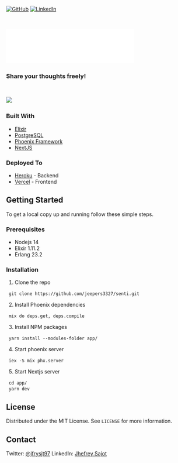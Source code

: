[![GitHub](https://img.shields.io/github/license/jeepers3327/senti)](https://github.com/jeepers3327/senti/blob/main/LICENSE)
[![LinkedIn](https://img.shields.io/badge/LinkedIn-0077B5?style=for-the-badge&logo=linkedin&logoColor=white&style=flat-square)](https://www.linkedin.com/in/jhefrey-sajot-a22706165/)

<br />
<p>
  <a href="https://github.com/jeepers3327/senti">
    <img src="./app/public/senti-light.svg" alt="Logo" width="350" >
  </a>

  <h3>Share your thoughts freely!</h3>
  <br/>
</p>

<img src="./demo/demo.gif" width="50%">

### Built With

- [Elixir](https://elixir-lang.org/)
- [PostgreSQL](https://www.postgresql.org/)
- [Phoenix Framework](https://github.com/phoenixframework/phoenix)
- [NextJS](https://nextjs.org/)

### Deployed To

- [Heroku](https://heroku.com/) - Backend
- [Vercel](https://vercel.com/) - Frontend

<!-- GETTING STARTED -->

## Getting Started

To get a local copy up and running follow these simple steps.

### Prerequisites

- Nodejs 14
- Elixir 1.11.2
- Erlang 23.2

### Installation

1. Clone the repo

```
 git clone https://github.com/jeepers3327/senti.git
```

2. Install Phoenix dependencies

```
 mix do deps.get, deps.compile
```

3. Install NPM packages

```
 yarn install --modules-folder app/
```

4. Start phoenix server

```
 iex -S mix phx.server
```

5. Start Nextjs server

```
 cd app/
 yarn dev
```

## License

Distributed under the MIT License. See `LICENSE` for more information.

## Contact

Twitter: [@jfrysjt97](https://twitter.com/jfrysjt97)
LinkedIn: [Jhefrey Sajot](https://www.linkedin.com/in/jhefrey-sajot-a22706165/)
